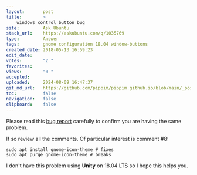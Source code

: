 ```yaml
---
layout:       post
title:        >
    windows control button bug
site:         Ask Ubuntu
stack_url:    https://askubuntu.com/q/1035769
type:         Answer
tags:         gnome configuration 18.04 window-buttons
created_date: 2018-05-13 16:59:23
edit_date:    
votes:        "2 "
favorites:    
views:        "0 "
accepted:     
uploaded:     2024-08-09 16:47:37
git_md_url:   https://github.com/pippim/pippim.github.io/blob/main/_posts/2018/2018-05-13-windows-control-button-bug.md
toc:          false
navigation:   false
clipboard:    false
---
```


Please read this [bug report][1] carefully to confirm you are having the same problem.

If so review all the comments. Of particular interest is comment #8:

``` 
sudo apt install gnome-icon-theme # fixes
sudo apt purge gnome-icon-theme # breaks
```

I don't have this problem using **Unity** on 18.04 LTS so I hope this helps you.

  [1]: https://bugs.launchpad.net/ubuntu/+source/ubuntu-themes/+bug/1718238
